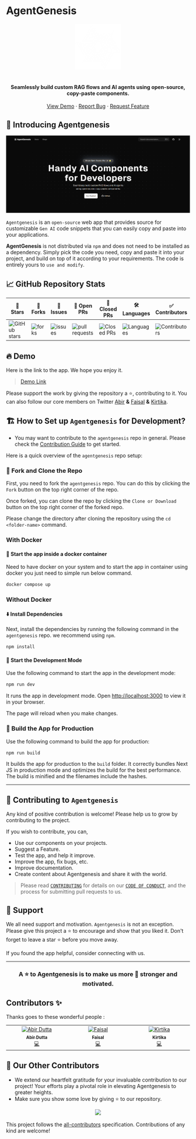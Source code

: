 # AgentGenesis

<p align="center">
  <a href="https://reactplay.io" target="_blank" style="font-size:80px"><img src="public/logo-white.png" alt="react-play" width="125" /></a>
</p>

<h4 align="center">Seamlessly build custom RAG flows and AI agents using open-source, copy-paste components.</h4>

<p align="center">
    <a href="https://www.agentgenesis.dev/" target="blank">View Demo</a>
    ·
    <a href="https://github.com/vinkuraai/issues/new/choose">Report Bug</a>
    ·
    <a href="https://github.com/vinkuraai/issues/new/choose">Request Feature</a>
</p>

## 👋 Introducing Agentgenesis

<p align="center">
  <img src="public/Agentgenesis.png" alt="name"/>
</p>

`Agentgenesis` is an `open-source` web app that provides source for customizable `Gen AI` code snippets that you can easily copy and paste into your applications.

**AgentGenesis** is not distributed via `npm` and does not need to be installed as a dependency. Simply pick the code you need, copy and paste it into your project, and build on top of it according to your requirements. The code is entirely yours to `use and modify`.

## 📈 GitHub Repository Stats
| 🌟 **Stars** | 🍴 **Forks** | 🐛 **Issues** | 🔔 **Open PRs** | 🔕 **Closed PRs** | 🛠️ **Languages** | ✅ **Contributors** |
|--------------|--------------|---------------|-----------------|------------------|------------------|------------------|
| ![GitHub stars](https://img.shields.io/github/stars/DeadmanAbir/AgentGenesis) | ![forks](https://img.shields.io/github/forks/DeadmanAbir/AgentGenesis) | ![issues](https://img.shields.io/github/issues/DeadmanAbir/AgentGenesis?color=32CD32) | ![pull requests](https://img.shields.io/github/issues-pr/DeadmanAbir/AgentGenesis?color=FFFF8F) | ![Closed PRs](https://img.shields.io/github/issues-pr-closed/DeadmanAbir/AgentGenesis?color=20B2AA) | ![Languages](https://img.shields.io/github/languages/count/DeadmanAbir/AgentGenesis?color=20B2AA) | ![Contributors](https://img.shields.io/github/contributors/DeadmanAbir/AgentGenesis?color=00FA9A) |

## 🔥 Demo

Here is the link to the app. We hope you enjoy it.

> [Demo Link](https://www.agentgenesis.dev/)

Please support the work by giving the repository a ⭐, contributing to it. You can also follow our core members on Twitter [Abir](https://x.com/ItsDutta99) **&** [Faisal](https://x.com/Faisalh004) **&** [Kirtika](https://x.com/kirtikastwt).

## 🏗️ How to Set up `Agentgenesis` for Development?

- You may want to contribute to the `agentgenesis` repo in general. Please check the [Contribution Guide](./CONTRIBUTING.md) to get started.

Here is a quick overview of the `agentgenesis` repo setup:

### 🍴 Fork and Clone the Repo

First, you need to fork the `agentgenesis` repo. You can do this by clicking the `Fork` button on the top right corner of the repo.

Once forked, you can clone the repo by clicking the `Clone or Download` button on the top right corner of the forked repo.

Please change the directory after cloning the repository using the `cd <folder-name>` command.

### With Docker

#### 🚀 Start the app inside a docker container

Need to have docker on your system and to start the app in container using docker you just need to simple run below command.

```bash
docker compose up
```

### Without Docker

#### ⬇️ Install Dependencies

Next, install the dependencies by running the following command in the `agentgenesis` repo. we recommend using `npm`.

```bash
npm install
```

#### 🦄 Start the Development Mode

Use the following command to start the app in the development mode:

```bash
npm run dev
```

It runs the app in development mode. Open [http://localhost:3000](http://localhost:3000) to view it in your browser.

The page will reload when you make changes.

### 🧱 Build the App for Production

Use the following command to build the app for production:

```
npm run build
```

It builds the app for production to the `build` folder. It correctly bundles Next JS in production mode and optimizes the build for the best performance. The build is minified and the filenames include the hashes.

---

## 🤝 Contributing to `Agentgenesis`

Any kind of positive contribution is welcome! Please help us to grow by contributing to the project.

If you wish to contribute, you can,

- Use our components on your projects.
- Suggest a Feature.
- Test the app, and help it improve.
- Improve the app, fix bugs, etc.
- Improve documentation.
- Create content about Agentgenesis and share it with the world.

> Please read [`CONTRIBUTING`](CONTRIBUTING.md) for details on our [`CODE OF CONDUCT`](CODE_OF_CONDUCT.md), and the process for submitting pull requests to us.

## 🙏 Support

We all need support and motivation. `Agentgenesis` is not an exception. Please give this project a ⭐️ to encourage and show that you liked it. Don't forget to leave a star ⭐️ before you move away.

If you found the app helpful, consider connecting with us.

---

<h3 align="center">
A ⭐️ to <b>Agentgenesis</b> is to make us more 💪 stronger and motivated.
</h3>

## Contributors ✨

Thanks goes to these wonderful people :

<table>
  <tbody>
    <tr>
      <td align="center" valign="top" width="14.28%"><a href="https://github.com/DeadmanAbir"><img src="https://avatars.githubusercontent.com/u/102755654?v=4" width="100px;" alt="Abir Dutta"/><br /><sub><b>Abir Dutta</b></sub></a><br /><a href="https://github.com/vinkuraai/commits?author=deadmanabir" title="Code">💻</a></td>
      <td align="center" valign="top" width="14.28%"><a href="https://github.com/faisal004"><img src="https://avatars.githubusercontent.com/u/88244542?v=4" width="100px;" alt="Faisal"/><br /><sub><b>Faisal</b></sub></a><br /><a href="https://github.com/vinkuraai/commits?author=faisal004" title="Code">💻</a></td>
       <td align="center" valign="top" width="14.28%"><a href="https://github.com/Kirtikagoyal"><img src="https://avatars.githubusercontent.com/u/86429933?v=4" width="100px;" alt="Kirtika"/><br /><sub><b>Kirtika</b></sub></a><br /><a href="#" title="Code">💻</a></td>
    </tr>
  </tbody>
</table>

<!-- ALL-CONTRIBUTORS-LIST:START - Do not remove or modify this section -->
<!-- prettier-ignore-start -->
<!-- markdownlint-disable -->
## 👀 Our Other Contributors
- We extend our heartfelt gratitude for your invaluable contribution to our project! Your efforts play a pivotal role in elevating Agentgenesis to greater heights.
- Make sure you show some love by giving ⭐ to our repository.
<div align="center">
  <a href="https://github.com/vinkuraai">
    <img src="https://contrib.rocks/image?repo=DeadmanAbir/AgentGenesis&&max=1000" />
  </a>
</div>

<!-- markdownlint-restore -->
<!-- prettier-ignore-end -->

<!-- ALL-CONTRIBUTORS-LIST:END -->

This project follows the [all-contributors](https://github.com/all-contributors/all-contributors) specification. Contributions of any kind are welcome!
